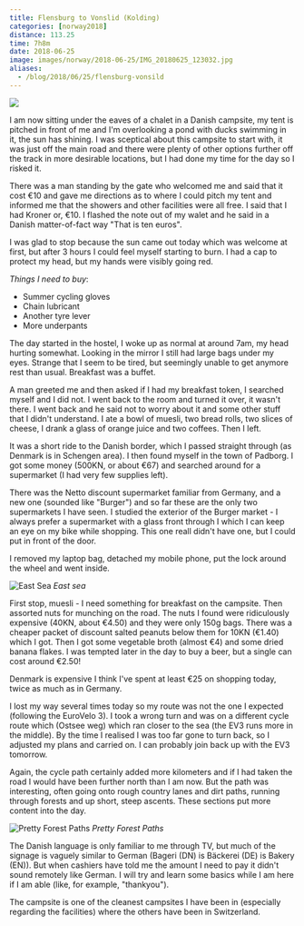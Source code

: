 ```yaml
---
title: Flensburg to Vonslid (Kolding)
categories: [norway2018]
distance: 113.25
time: 7h8m
date: 2018-06-25
image: images/norway/2018-06-25/IMG_20180625_123032.jpg
aliases:
  - /blog/2018/06/25/flensburg-vonsild
---
```



<img class="image-right" src="/images/norway/2018-06-25/map.png"/>

I am now sitting under the eaves of a chalet in a Danish campsite, my tent is pitched
in front of me and I'm overlooking a pond with ducks swimming in it, the sun
has shining. I was sceptical about this campsite to start with, it was just
off the main road and there were plenty of other options further off the track
in more desirable locations, but I had done my time for the day so I risked
it.

There was a man standing by the gate who welcomed me and said that it cost €10
and gave me directions as to where I could pitch my tent and informed me that
the showers and other facilities were all free. I said that I had Kroner or,
€10. I flashed the note out of my walet and he said in a Danish matter-of-fact
way "That is ten euros".

I was glad to stop because the sun came out today which was welcome at first,
but after 3 hours I could feel myself starting to burn. I had a cap to
protect my head, but my hands were visibly going red.

*Things I need to buy*:

- Summer cycling gloves
- Chain lubricant
- Another tyre lever
- More underpants

The day started in the hostel, I woke up as normal at around 7am, my head
hurting somewhat. Looking in the mirror I still had large bags under my eyes.
Strange that I seem to be tired, but seemingly unable to get anymore rest than
usual. Breakfast was a buffet.

A man greeted me and then asked if I had my breakfast token, I searched myself
and I did not. I went back to the room and turned it over, it wasn't there. I
went back and he said not to worry about it and some other stuff that I didn't
understand. I ate a bowl of muesli, two bread rolls, two slices of cheese, I
drank a glass of orange juice and two coffees. Then I left.

It was a short ride to the Danish border, which I passed straight through (as
Denmark is in Schengen area). I then found myself in the town of Padborg. I
got some money (500KN, or about €67) and searched around for a supermarket (I
had very few supplies left).

There was the Netto discount supermarket familiar from Germany, and a new one
(sounded like "Burger") and so far these are the only two supermarkets I have
seen. I studied the exterior of the Burger market - I always prefer a
supermarket with a glass front through I which I can keep an eye on my bike
while shopping. This one reall didn't have one, but I could put in front of
the door.

I removed my laptop bag, detached my mobile phone, put the lock around the
wheel and went inside.

![East Sea](/images/norway/2018-06-25/IMG_20180625_120800.jpg)
*East sea*

First stop, muesli - I need something for breakfast on the campsite. Then
assorted nuts for munching on the road. The nuts I found were ridiculously
expensive (40KN, about €4.50) and they were only 150g bags. There was a
cheaper packet of discount salted peanuts below them for 10KN (€1.40) which I
got. Then I got some vegetable broth (almost €4) and some dried banana flakes.
I was tempted later in the day to buy a beer, but a single can cost around
€2.50!

Denmark is expensive I think I've spent at least €25 on shopping today, twice
as much as in Germany.

I lost my way several times today so my route was not the one I expected
(following the EuroVelo 3). I took a wrong turn and was on a different cycle
route which (Ostsee weg) which ran closer to the sea (the EV3 runs more in the
middle). By the time I realised I was too far gone to turn back, so I adjusted
my plans and carried on. I can probably join back up with the EV3 tomorrow.

Again, the cycle path certainly added more kilometers and if I had taken the
road I would have been further north than I am now. But the path was
interesting, often going onto rough country lanes and dirt paths, running
through forests and up short, steep ascents. These sections put more content
into the day.


![Pretty Forest Paths](/images/norway/2018-06-25/IMG_20180625_123032.jpg)
*Pretty Forest Paths*

The Danish language is only familiar to me through TV, but much of the signage
is vaguely similar to German (Bageri (DN) is Bäckerei (DE) is Bakery (EN)).
But when cashiers have told me the amount I need to pay it didn't sound
remotely like German. I will try and learn some basics while I am here if I am
able (like, for example, "thankyou").

The campsite is one of the cleanest campsites I have been in (especially
regarding the facilities) where the others have been in Switzerland.
